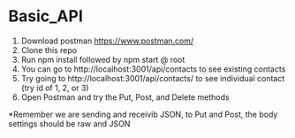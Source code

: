 # Basic_API

1) Download postman https://www.postman.com/
2) Clone this repo
3) Run npm install followed by npm start @ root
4) You can go to http://localhost:3001/api/contacts to see existing contacts
5) Try going to http://localhost:3001/api/contacts/<id number here> to see individual contact (try id of 1, 2, or 3)
6) Open Postman and try the Put, Post, and Delete methods

*Remember we are sending and receivib JSON, to Put and Post, the body settings should be raw and JSON
